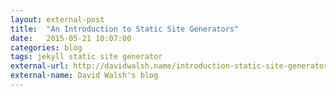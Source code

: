 ```yaml
---
layout: external-post
title:  "An Introduction to Static Site Generators"
date:   2015-05-21 10:07:00
categories: blog
tags: jekyll static site generator
external-url: http://davidwalsh.name/introduction-static-site-generators
external-name: David Walsh's blog
---
```

